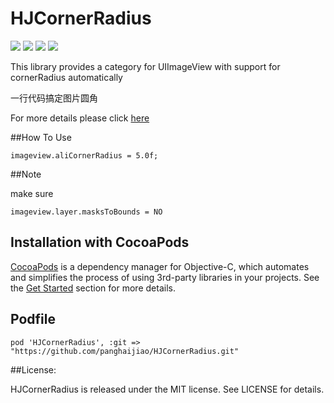 # HJCornerRadius

![](https://img.shields.io/badge/build-passing-brightgreen.svg)
![](https://img.shields.io/badge/pod-v0.4.1-blue.svg)
![](https://img.shields.io/badge/language-objc-5787e5.svg)
![](https://img.shields.io/badge/license-MIT-brightgreen.svg)  

This library provides a category for UIImageView with support for cornerRadius automatically

一行代码搞定图片圆角

For more details please click [here](http://www.olinone.com/?p=484)

##How To Use

```
imageview.aliCornerRadius = 5.0f;
```

##Note

make sure

```
imageview.layer.masksToBounds = NO
```

## Installation with CocoaPods

[CocoaPods](http://cocoapods.org/) is a dependency manager for Objective-C, which automates and simplifies the process of using 3rd-party libraries in your projects. See the [Get Started](http://cocoapods.org/#get_started) section for more details.

## Podfile

```
pod 'HJCornerRadius', :git => "https://github.com/panghaijiao/HJCornerRadius.git"
```


##License:  

HJCornerRadius is released under the MIT license. See LICENSE for details.
